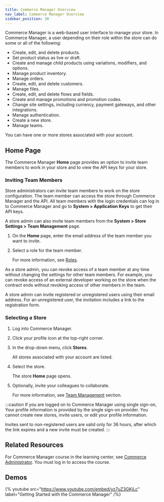 ```yaml
---
title: Commerce Manager Overview
nav_label: Commerce Manager Overview
sidebar_position: 30
---
```


Commerce Manager is a web-based user interface to manage your store. In Commerce Manager, a user depending on their role within the store can do some or all of the following:

- Create, edit, and delete products.
- Set product status as live or draft.
- Create and manage child products using variations, modifiers, and options.
- Manage product inventory.
- Manage orders.
- Create, edit, and delete customers.
- Manage files.
- Create, edit, and delete flows and fields.
- Create and manage promotions and promotion codes.
- Change site settings, including currency, payment gateways, and other integrations.
- Manage authentication.
- Create a new store.
- Manage teams.

You can have one or more stores associated with your account.

## Home Page

The Commerce Manager **Home** page provides an option to invite team members to work in your store and to view the API keys for your store.

### Inviting Team Members

Store administrators can invite team members to work on the store configuration. The team member can access the store through Commerce Manager and the API. All team members with the login credentials can log in to Commerce Manager and go to **System > Application Keys** to get their API keys.

A store admin can also invite team members from the **System > Store Settings > Team Management** page.

1. On the **Home** page, enter the email address of the team member you want to invite.
1. Select a role for the team member.

    For more information, see [Roles](/docs/commerce-cloud/team-management/roles).

As a store admin, you can revoke access of a team member at any time without changing the settings for other team members. For example, you can revoke access of an external developer working on the store when the contract ends without revoking access of other members in the team.

A store admin can invite registered or unregistered users using their email address. For an unregistered user, the invitation includes a link to the registration form.

### Selecting a Store

1. Log into Commerce Manager.
1. Click your profile icon at the top-right corner.
1. In the drop-down menu, click **Stores**.

    All stores associated with your account are listed.
1. Select the store.

    The store **Home** page opens.
1. Optionally, invite your colleagues to collaborate.

    For more information, see [Team Management](/docs/commerce-cloud/team-management/team-management) section.

:::caution
If you are logged on to Commerce Manager using single sign-on, Your profile information is provided by the single sign-on provider. You cannot create new stores, invite users, or edit your profile information.

Invites sent to non-registered users are valid only for 36 hours, after which the link expires and a new invite must be created.
:::

## Related Resources

For Commerce Manager course in the learning center, see [Commerce Administrator](https://learn.elasticpath.com/learn/learning_plan/view/1/elastic-path-commerce-cloud-functional-administrator). You must log in to access the course.

## Demos

{% youtube src="https://www.youtube.com/embed/yz7uZ3GKjLc" label="Getting Started with the Commerce Manager" /%}
